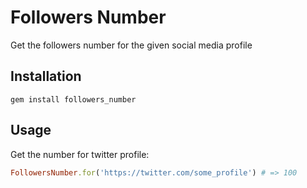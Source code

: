 # Followers Number

Get the followers number for the given social media profile

## Installation

```
gem install followers_number
```

## Usage

Get the number for twitter profile:

```ruby
FollowersNumber.for('https://twitter.com/some_profile') # => 100
```

